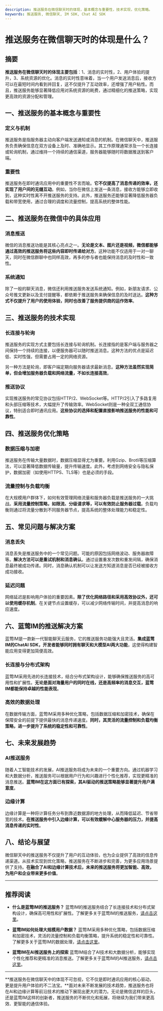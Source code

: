 ```yaml
---
description: 推送服务在微信聊天时的体现，基本概念与重要性，技术实现，优化策略。
keywords: 推送服务, 微信聊天, IM SDK, Chat AI SDK
---
```

# 推送服务在微信聊天时的体现是什么？

## 摘要

**推送服务在微信聊天时的体现主要包括**：1、消息的实时性，2、用户体验的提升，3、系统资源的优化。消息的实时性意味着，当一个用户发送消息后，接收方可以在最短时间内看到并回复，这不仅提升了互动效率，还增强了用户粘性。而且，推送服务能够显著降低应用对系统资源的耗费，通过精细化的推送策略，实现更高效的资源分配和管理。

## 一、推送服务的基本概念与重要性

### 定义与机制

推送服务是指服务器主动向客户端发送通知或消息的机制。在微信聊天中，推送服务负责确保信息在双方设备上及时、准确地显示。其工作原理通常涉及一个长连接或轮询机制，通过维持一个持续的通信渠道，服务器能够随时将数据推送到客户端。

### 重要性

推送服务在即时通讯应用中的重要性不言而喻。**它不仅提高了消息传递的效率，还实现了用户间的无缝互动**。例如，当你在微信上发送一条消息，接收方能够立即收到，这种实时性离不开推送服务的支持。此外，推送服务还能够显著降低服务器负载和带宽使用，通过合理的调度和流量控制，提高系统的整体性能。

## 二、推送服务在微信中的具体应用

### 消息推送

微信的消息推送功能是其核心亮点之一。**无论是文本、图片还是视频，微信都能够通过高效的推送服务将这些内容即时传递给对方**。这种功能不仅适用于一对一聊天，同时在微信群聊中也同样高效，再多的参与者也能保持消息的及时性和一致性。

### 系统通知

除了一般的聊天消息，微信还利用推送服务发送系统通知。例如，新朋友请求、公众号推文更新以及支付提醒等，都依赖于推送服务来确保信息的及时送达。**这种方式不仅提升了用户的使用体验，同时也改善了服务提供商的运作效率**。

## 三、推送服务的技术实现

### 长连接与轮询

推送服务的实现方式主要包括长连接与轮询机制。长连接指的是客户端与服务器之间保持一个持续的连接，以便服务器可以随时推送消息。这种方法的优点是延迟低、实时性强，但需要占用一定的网络资源。

另一种方法是轮询，即客户端定期向服务器请求最新消息。**这种方法虽然实现简单，但会增加服务器负载和网络流量，不如长连接高效**。

### 推送协议

实现推送服务的常见协议包括HTTP/2、WebSocket等。HTTP/2引入了多路复用和头部压缩等技术，大幅提升了传输效率。WebSocket则是一种全双工通信协议，特别适合即时通讯应用。**这些协议的选择和配置直接影响推送服务的性能和可靠性**。

## 四、推送服务优化策略

### 数据压缩与加密

推送服务在传输大量数据时，数据压缩显得尤为重要。利用Gzip、Brotli等压缩算法，可以显著降低数据传输量，提升传输速度。此外，考虑到网络安全与隐私保护，数据加密（如使用HTTPS、TLS等）也是必须的手段。

### 流量控制与负载均衡

在大规模用户群体下，如何有效管理网络流量和服务器负载是推送服务的一大挑战。**采用流量控制策略，如限流、分级请求等，可以有效防止服务器过载**。负载均衡则通过将流量分散到不同服务器节点，提高系统的整体处理能力和稳定性。

## 五、常见问题与解决方案

### 消息丢失

消息丢失是推送服务中的一个常见问题。可能的原因包括网络波动、服务器故障等。**解决方法可以是重试机制和消息确认**。通过设置重发次数和重发间隔，确保消息最终被成功传递。同时，消息确认机制可以让发送方知道消息是否已经被接收方成功接收。

### 延迟问题

网络延迟是影响用户体验的重要因素。**除了优化网络路径和采用高效协议外，还可以使用缓存机制**。在关键节点设置缓存，可以减少网络传输时间，并提高消息的响应速度。

## 六、蓝莺IM的推送解决方案

蓝莺IM是一款新一代智能聊天云服务，它的推送服务功能强大且灵活。**集成蓝莺IM的ChatAI SDK，开发者能够同时拥有聊天和大模型AI两大功能**，这使得构建智能应用变得更加简便高效。

### 长连接与分布式架构

蓝莺IM采用先进的长连接技术，结合分布式架构设计，能够确保推送服务的高可用性和扩展性。**无论是面对海量用户的同时在线，还是高频率的消息交互，蓝莺IM都能保持卓越的性能表现**。

### 高效的数据处理

在数据传输方面，蓝莺IM采用多种优化策略，包括数据压缩和加密技术，确保在保障安全的前提下提供最快的消息传递速度。**同时，其灵活的流量控制和负载均衡策略，进一步提升了系统的稳定性和可靠性**。

## 七、未来发展趋势

### AI推送服务

随着人工智能技术的发展，AI推送服务将成为未来的一个重要方向。通过机器学习和大数据分析，推送服务可以根据用户行为和兴趣进行个性化推荐，实现更精准的消息推送。**蓝莺IM在这方面已有探索，其AI驱动的推送策略能够显著提升用户满意度**。

### 边缘计算

边缘计算是一种将计算任务分布到靠近数据源的地方处理，从而降低延迟、节省带宽的技术。**在推送服务中引入边缘计算，可以有效缓解中心服务器的压力，并提高消息传递的实时性**。

## 八、结论与展望

微信聊天中的推送服务不仅提升了用户的互动体验，也为企业提供了高效的信息传递渠道。从技术实现到优化策略，推送服务在不断进步和完善，为更多应用场景提供了支持。**在融合了AI和边缘计算技术后，未来的推送服务将更加智能、高效，为用户和企业带来更多价值**。

---

## 推荐阅读

- **什么是蓝莺IM的推送服务？**
蓝莺IM的推送服务结合了长连接技术和分布式架构设计，确保高可用性和扩展性。了解更多关于蓝莺IM的推送服务，[请点击这里](https://www.lanyingim.com)。

- **蓝莺IM如何处理大规模用户数据？**
蓝莺IM采用多种优化策略，包括数据压缩和加密技术，灵活的流量控制和负载均衡策略，提升系统的稳定性和可靠性。了解更多关于蓝莺IM的数据处理，[请点击这里](https://www.lanyingim.com)。

- **蓝莺IM在AI推送服务上的探索**
蓝莺IM结合了AI技术和大数据分析，能够实现个性化推荐和更精准的消息推送。了解更多关于蓝莺IM的AI推送服务，[请点击这里](https://www.lanyingim.com)。

---

**推送服务在微信聊天中的体现不可忽视，它不仅是即时通讯应用的核心驱动，更是提升用户体验的不二法宝。**面对未来不断发展的技术趋势，推送服务也将在AI和边缘计算等前沿技术的推动下展现出更大的潜力。无论是微信这样的巨头，还是蓝莺IM这样的创新者，推送服务的不断优化和拓展，将继续为我们带来更高效、更智能的通信体验。